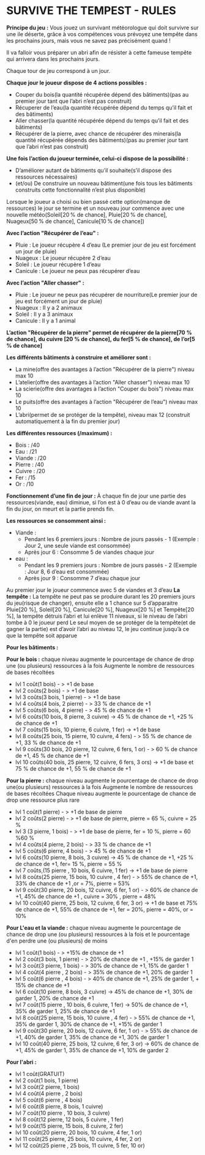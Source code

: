 # SURVIVE THE TEMPEST - RULES

**Principe du jeu :** Vous jouez un survivant météorologue qui doit survivre sur une ile déserte, grâce à vos compétences vous prévoyez une tempête dans les prochains jours, mais vous ne savez pas précisément quand !

Il va falloir vous préparer un abri afin de résister à cette fameuse tempête qui arrivera dans les prochains jours.

Chaque tour de jeu correspond à un jour.

**Chaque jour le joueur dispose de 4 actions possibles :**

- Couper du bois(la quantité récupérée dépend des bâtiments)(pas au premier jour tant que l’abri n’est pas construit)
- Récuperer de l’eau(la quantité récupérée dépend du temps qu’il fait et des bâtiments)
- Aller chasser(la quantité récupérée dépend du temps qu’il fait et des bâtiments)
- Récupérer de la pierre, avec chance de récupérer des minerais(la quantité récupérée dépends des bâtiments)(pas au premier jour tant que l’abri n’est pas construit)

**Une fois l’action du joueur terminée, celui-ci dispose de la possibilité :**

- D’améliorer autant de bâtiments qu’il souhaite(s’il dispose des ressources nécessaires)
- (et/ou) De construire un nouveau bâtiment(une fois tous les bâtiments construits cette fonctionnalité n’est plus disponible)

Lorsque le joueur a choisi ou bien passé cette option(manque de ressources) le jour se termine
et un nouveau jour commence avec une nouvelle météo(Soleil[20 % de chance], Pluie[20 % de chance], Nuageux[50 % de chance], Canicule[10 % de chance])

**Avec l’action "Récupérer de l’eau" :**

- Pluie : Le joueur récupère 4 d’eau (Le premier jour de jeu est forcément un jour de pluie)
- Nuageux : Le joueur récupère 2 d’eau
- Soleil : Le joueur récupère 1 d’eau
- Canicule : Le joueur ne peux pas récupérer d’eau

**Avec l’action "Aller chasser" :**

- Pluie : Le joueur ne peux pas récupérer de nourriture(Le premier jour de jeu est forcément un jour de pluie)
- Nuageux : Il y a 2 animaux
- Soleil : Il y a 3 animaux
- Canicule : Il y a 1 animal

**L’action "Récupérer de la pierre" permet de récupérer de la pierre[70 % de chance], du cuivre [20 % de chance], du fer[5 % de chance], de l’or[5 % de chance]**

**Les différents bâtiments à construire et améliorer sont :**

- La mine(offre des avantages à l’action "Récupérer de la pierre") niveau max 10
- L’atelier(offre des avantages à l’action "Aller chasser") niveau max 10
- La scierie(offre des avantages à l’action "Couper du bois") niveau max 10
- Le puits(offre des avantages à l’action "Récupérer de l’eau") niveau max 10
- L’abri(permet de se protéger de la tempête), niveau max 12 (construit automatiquement à la fin du premier jour)

**Les différentes ressources (/maximum) :**

- Bois : /40
- Eau : /21
- Viande : /20
- Pierre : /40
- Cuivre : /20
- Fer : /15
- Or : /10

**Fonctionnement d’une fin de jour :**
À chaque fin de jour une partie des ressources(viande, eau) diminue, si l’on est à 0 d’eau ou de viande avant la fin du jour, on meurt et la partie prends fin.

**Les ressources se consomment ainsi :**

- Viande :
  - Pendant les 6 premiers jours : Nombre de jours passés - 1 (Exemple : Jour 2, une seule viande est consommée)
  - Après jour 6 : Consomme 5 de viandes chaque jour
- eau :
  - Pendant les 9 premiers jours : Nombre de jours passés - 2 (Exemple : Jour 8, 6 d’eau est consommée)
  - Après jour 9 : Consomme 7 d’eau chaque jour

Au premier jour le joueur commence avec 5 de viandes et 3 d’eau
**La tempête :**
La tempête ne peut pas se produire durant les 20 premiers jours du jeu(risque de changer), ensuite elle a 1 chance sur 5 d’apparaitre
Pluie[20 %], Soleil[20 %], Canicule[20 %], Nuageux[20 %] et Tempête[20 %], la tempête détruis l’abri et lui enlève 11 niveaux, si le niveau de l’abri tombe à 0 le joueur perd
Le seul moyen de se protéger de la tempête(et de gagner la partie) est d’avoir l’abri au niveau 12, le jeu continue jusqu’à ce que la tempête soit apparue

**Pour les bâtiments :**

**Pour le bois :**
chaque niveau augmente le pourcentage de chance de drop une (ou plusieurs) ressources à la fois
Augmente le nombre de ressources de bases récoltées

- lvl 1 coût(1 bois) - > +1 de base
- lvl 2 coûts(2 bois) - > +1 de base
- lvl 3 coûts(3 bois, 1 pierre) - > +1 de base
- lvl 4 coûts(4 bois, 2 pierre) - > 33 % de chance de +1
- lvl 5 coûts(6 bois, 4 pierre) - > 45 % de chance de +1
- lvl 6 coûts(10 bois, 8 pierre, 3 cuivre) -> 45 % de chance de +1, +25 % de chance de +1
- lvl 7 coûts(15 bois, 10 pierre, 6 cuivre, 1 fer) -> +1 de base
- lvl 8 coûts(25 bois, 15 pierre, 10 cuivre, 4 fers) - > 55 % de chance de +1, 33 % de chance de +1
- lvl 9 coûts(30 bois, 20 pierre, 12 cuivre, 6 fers, 1 or) - > 60 % de chance de +1, 45 % de chance de +1
- lvl 10 coûts(40 bois, 25 pierre, 12 cuivre, 6 fers, 3 ors) -> +1 de base et 75 % de chance de +1, 55 % de chance de +1

**Pour la pierre :**
chaque niveau augmente le pourcentage de chance de drop une(ou plusieurs) ressources à la fois
Augmente le nombre de ressources de bases récoltées
Chaque niveau augmente le pourcentage de chance de drop une ressource plus rare

- lvl 1 coût(1 pierre) - > +1 de base de pierre
- lvl 2 coûts(2 pierre) - > +1 de base de pierre, pierre = 65 %, cuivre = 25 %
- lvl 3 (3 pierre, 1 bois) - > +1 de base de pierre, fer = 10 %, pierre = 60 %60 %
- lvl 4 coûts(4 pierre, 2 bois) - > 33 % de chance de +1
- lvl 5 coûts(6 pierre, 4 bois) - > 45 % de chance de +1
- lvl 6 coûts(10 pierre, 8 bois, 3 cuivre) -> 45 % de chance de +1, +25 % de chance de +1, fer= 15 %, pierre = 55 %
- lvl 7 coûts,(15 pierre , 10 bois, 6 cuivre, 1 fer) -> +1 de base de pierre
- lvl 8 coûts(25 pierre, 15 bois, 10 cuivre , 4 fer) - > 55% de chance de +1, 33% de chance de +1 ,or = 7%, pierre = 53%
- lvl 9 coût(30 pierre, 20 bois, 12 cuivre, 6 fer, 1 or) - > 60% de chance de +1, 45% de chance de +1 , cuivre = 30% , pierre = 48%
- lvl 10 coût(40 pierre, 25 bois, 12 cuivre, 6 fer, 3 or) -> +1 de base et 75% de chance de +1, 55% de chance de +1, fer = 20%, pierre = 40%, or = 10%

**Pour L'eau et la viande :**
chaque niveau augmente le pourcentage de chance de drop une (ou plusieurs) ressources à la fois
et le pourcentage d'en perdre une (ou plusieurs) de moins

- lvl 1 coût(1 bois) - > +15% de chance de +1
- lvl 2 coût(3 bois, 1 pierre) - > 20% de chance de +1 , +15% de garder 1
- lvl 3 coût(3 pierre, 1 bois) - > 30% de chance de +1, 15% de garder 1
- lvl 4 coût(4 pierre , 2 bois) - > 35% de chance de +1, 20% de garder 1
- lvl 5 coût(6 pierre , 4 bois) - > 40% de chance de +1, 25% de garder 1, + 15% de chance de +1
- lvl 6 coût(10 pierre, 8 bois, 3 cuivre) -> 45% de chance de +1, 30% de garder 1, 20% de chance de +1
- lvl 7 coût(15 pierre , 10 bois, 6 cuivre, 1 fer) -> 50% de chance de +1, 35% de garder 1, 25% de chance de +1
- lvl 8 coût(25 pierre, 15 bois, 10 cuivre , 4 fer) - > 55% de chance de +1, 35% de garder 1, 30% de chance de +1, +15% de garder 1
- lvl 9 coût(30 pierre, 20 bois, 12 cuivre, 6 fer, 1 or) - > 55% de chance de +1, 40% de garder 1, 35% de chance de +1, 30% de garder 1
- lvl 10 coût(40 pierre, 25 bois, 12 cuivre, 6 fer, 3 or) -> 60% de chance de +1, 45% de garder 1, 35% de chance de +1, 10% de garder 2

**Pour l'abri :**

- lvl 1 coût(GRATUIT)
- lvl 2 coût(1 bois, 1 pierre)
- lvl 3 coût(2 pierre, 1 bois)
- lvl 4 coût(4 pierre , 2 bois)
- lvl 5 coût(6 pierre , 4 bois)
- lvl 6 coût(8 pierre, 8 bois, 1 cuivre)
- lvl 7 coût(10 pierre , 10 bois, 3 cuivre)
- lvl 8 coût(12 pierre, 12 bois, 5 cuivre , 1 fer)
- lvl 9 coût(15 pierre, 15 bois, 8 cuivre, 2 fer)
- lvl 10 coût(20 pierre, 20 bois, 10 cuivre, 4 fer, 1 or)
- lvl 11 coût(25 pierre, 25 bois, 10 cuivre, 4 fer, 2 or)
- lvl 12 coût(25 pierre , 25 bois, 11 cuivre, 5 fer, 10 or)
